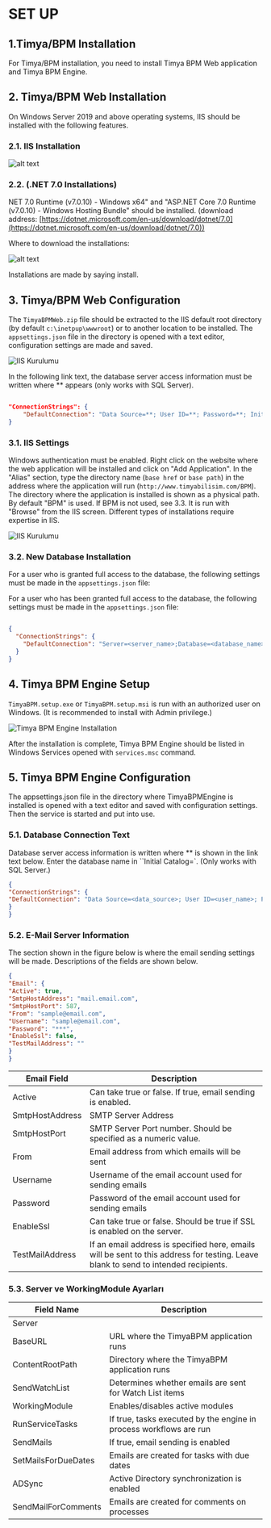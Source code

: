 
# SET UP 

## 1.Timya/BPM Installation
For Timya/BPM installation, you need to install Timya BPM Web application and Timya BPM Engine.

## 2. Timya/BPM Web Installation
On Windows Server 2019 and above operating systems, IIS should be installed with the following features.

### 2.1. IIS Installation

![alt text](iss.png)

### 2.2. (.NET 7.0 Installations)
NET 7.0 Runtime (v7.0.10) - Windows x64" and "ASP.NET Core 7.0 Runtime (v7.0.10) - Windows Hosting Bundle" should be installed. (download address: [https://dotnet.microsoft.com/en-us/download/dotnet/7.0](https://dotnet.microsoft.com/en-us/download/dotnet/7.0))

Where to download the installations:

![alt text](NET7.png)

Installations are made by saying install.

## 3. Timya/BPM Web Configuration

The `TimyaBPMWeb.zip` file should be extracted to the IIS default root directory (by default `c:\inetpup\wwwroot`) or to another location to be installed. The `appsettings.json` file in the directory is opened with a text editor, configuration settings are made and saved.

![IIS Kurulumu](web.png)

In the following link text, the database server access information must be written where ** appears (only works with SQL Server).

```json

"ConnectionStrings": {
    "DefaultConnection": "Data Source=**; User ID=**; Password=**; Initial Catalog=**; TrustServerCertificate=True"
}

```


### 3.1. IIS Settings

Windows authentication must be enabled. Right click on the website where the web application will be installed and click on "Add Application". In the "Alias" section, type the directory name (`base href` or `base path`) in the address where the application will run (`http://www.timyabilisim.com/BPM`). The directory where the application is installed is shown as a physical path. By default "BPM" is used. If BPM is not used, see 3.3. It is run with "Browse" from the IIS screen. Different types of installations require expertise in IIS.


![IIS Kurulumu](ISSayarları.png)


### 3.2. New Database Installation

For a user who is granted full access to the database, the following settings must be made in the `appsettings.json` file:

For a user who has been granted full access to the database, the following settings must be made in the `appsettings.json` file:

```json

{
  "ConnectionStrings": {
    "DefaultConnection": "Server=<server_name>;Database=<database_name>;Trusted_Connection=True;MultipleActiveResultSets=true"
  }
}

```


## 4. Timya BPM Engine Setup

`TimyaBPM.setup.exe` or `TimyaBPM.setup.msi` is run with an authorized user on Windows. (It is recommended to install with Admin privilege.)

![Timya BPM Engine Installation](/enginekurulum.png)

After the installation is complete, Timya BPM Engine should be listed in Windows Services opened with `services.msc` command.

## 5. Timya BPM Engine Configuration	

The appsettings.json file in the directory where TimyaBPMEngine is installed is opened with a text editor and saved with configuration settings. Then the service is started and put into use.

### 5.1. Database Connection Text

Database server access information is written where ** is shown in the link text below. Enter the database name in ``Initial Catalog=`. (Only works with SQL Server.)


```json
{
"ConnectionStrings": {
"DefaultConnection": "Data Source=<data_source>; User ID=<user_name>; Password=<password>; Initial Catalog=<initial_catalog>; TrustServerCertificate=True"
}
}
```

### 5.2. E-Mail Server Information

The section shown in the figure below is where the email sending settings will be made. Descriptions of the fields are shown below.


```json
{
"Email": {
"Active": true,
"SmtpHostAddress": "mail.email.com",
"SmtpHostPort": 587,
"From": "sample@email.com",
"Username": "sample@email.com",
"Password": "***",
"EnableSsl": false,
"TestMailAddress": ""
}
}
```


| Email Field         | Description                                                                                   |
|---------------------|----------------------------------------------------------------------------------------------|
| Active              | Can take true or false. If true, email sending is enabled.                                     |
| SmtpHostAddress     | SMTP Server Address                                                                           |
| SmtpHostPort        | SMTP Server Port number. Should be specified as a numeric value.                               |
| From                | Email address from which emails will be sent                                                  |
| Username            | Username of the email account used for sending emails                                          |
| Password            | Password of the email account used for sending emails                                          |
| EnableSsl           | Can take true or false. Should be true if SSL is enabled on the server.                        |
| TestMailAddress     | If an email address is specified here, emails will be sent to this address for testing. Leave blank to send to intended recipients. |




### 5.3. Server ve WorkingModule Ayarları	


| Field Name             | Description                                                                                       |
|------------------------|---------------------------------------------------------------------------------------------------|
| Server                 |                                                                                                   |
| BaseURL                | URL where the TimyaBPM application runs                                                          |
| ContentRootPath        | Directory where the TimyaBPM application runs                                                     |
| SendWatchList          | Determines whether emails are sent for Watch List items                                           |
| WorkingModule          | Enables/disables active modules                                                                   |
| RunServiceTasks        | If true, tasks executed by the engine in process workflows are run                                 |
| SendMails              | If true, email sending is enabled                                                                 |
| SetMailsForDueDates    | Emails are created for tasks with due dates                                                       |
| ADSync                 | Active Directory synchronization is enabled                                                      |
| SendMailForComments    | Emails are created for comments on processes                                                      |





 

